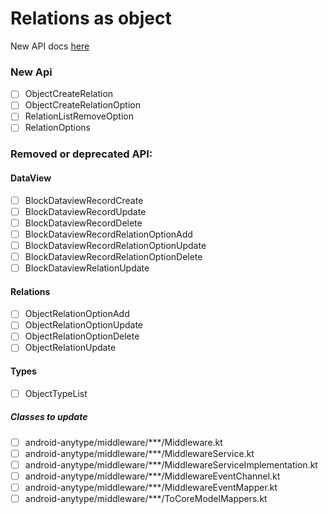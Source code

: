 

# Relations as object
New API docs [here](https://linear.app/anytype/document/new-api-59b2f463bb78)

### New Api
- [ ] ObjectCreateRelation
- [ ] ObjectCreateRelationOption
- [ ] RelationListRemoveOption
- [ ] RelationOptions

### Removed or deprecated API:
#### DataView
- [ ] BlockDataviewRecordCreate
- [ ] BlockDataviewRecordUpdate
- [ ] BlockDataviewRecordDelete
- [ ] BlockDataviewRecordRelationOptionAdd
- [ ] BlockDataviewRecordRelationOptionUpdate
- [ ] BlockDataviewRecordRelationOptionDelete
- [ ] BlockDataviewRelationUpdate

#### Relations
- [ ] ObjectRelationOptionAdd
- [ ] ObjectRelationOptionUpdate
- [ ] ObjectRelationOptionDelete
- [ ] ObjectRelationUpdate

#### Types
- [ ] ObjectTypeList

##### Classes to update
- [ ] android-anytype/middleware/***/Middleware.kt
- [ ] android-anytype/middleware/***/MiddlewareService.kt
- [ ] android-anytype/middleware/***/MiddlewareServiceImplementation.kt
- [ ] android-anytype/middleware/***/MiddlewareEventChannel.kt
- [ ] android-anytype/middleware/***/MiddlewareEventMapper.kt
- [ ] android-anytype/middleware/***/ToCoreModelMappers.kt